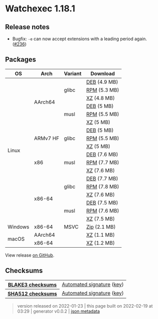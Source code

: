# Watchexec 1.18.1

## Release notes

<ul dir="auto">
<li>Bugfix: <code>-e</code> can now accept extensions with a leading period again. (<a class="issue-link js-issue-link" data-error-text="Failed to load title" data-id="1111804158" data-permission-text="Title is private" data-url="https://github.com/watchexec/watchexec/issues/236" data-hovercard-type="issue" data-hovercard-url="/watchexec/watchexec/issues/236/hovercard" href="https://github.com/watchexec/watchexec/issues/236">#236</a>)</li>
</ul>

## Packages

<table class="downloads">
<thead>
<tr>
<th>OS</th>
<th>Arch</th>
<th>Variant</th>
<th>Download</th>

</tr>
</thead>
<tbody>
<tr>
						<td rowspan="18">Linux</td>
						
<td rowspan="6">AArch64</td>
            
						
<td rowspan="3">glibc</td>
            
<td><a class="download" href="https://github.com/watchexec/watchexec/releases/download/cli-v1.18.1/watchexec-1.18.1-aarch64-unknown-linux-gnu.deb">DEB</a> (4.9 MB)</td>
						
</tr>
					
<tr>
						
						
						
<td><a class="download" href="https://github.com/watchexec/watchexec/releases/download/cli-v1.18.1/watchexec-1.18.1-aarch64-unknown-linux-gnu.rpm">RPM</a> (5.3 MB)</td>
						
</tr>
					
<tr>
						
						
						
<td><a class="download" href="https://github.com/watchexec/watchexec/releases/download/cli-v1.18.1/watchexec-1.18.1-aarch64-unknown-linux-gnu.tar.xz">XZ</a> (4.8 MB)</td>
						
</tr>
					
<tr>
						
						
						
<td rowspan="3">musl</td>
            
<td><a class="download" href="https://github.com/watchexec/watchexec/releases/download/cli-v1.18.1/watchexec-1.18.1-aarch64-unknown-linux-musl.deb">DEB</a> (5 MB)</td>
						
</tr>
					
<tr>
						
						
						
<td><a class="download" href="https://github.com/watchexec/watchexec/releases/download/cli-v1.18.1/watchexec-1.18.1-aarch64-unknown-linux-musl.rpm">RPM</a> (5.5 MB)</td>
						
</tr>
					
<tr>
						
						
						
<td><a class="download" href="https://github.com/watchexec/watchexec/releases/download/cli-v1.18.1/watchexec-1.18.1-aarch64-unknown-linux-musl.tar.xz">XZ</a> (5 MB)</td>
						
</tr>
					
<tr>
						
						
<td rowspan="3">ARMv7 HF</td>
            
						
<td rowspan="3">glibc</td>
            
<td><a class="download" href="https://github.com/watchexec/watchexec/releases/download/cli-v1.18.1/watchexec-1.18.1-armv7-unknown-linux-gnueabihf.deb">DEB</a> (5 MB)</td>
						
</tr>
					
<tr>
						
						
						
<td><a class="download" href="https://github.com/watchexec/watchexec/releases/download/cli-v1.18.1/watchexec-1.18.1-armv7-unknown-linux-gnueabihf.rpm">RPM</a> (5.5 MB)</td>
						
</tr>
					
<tr>
						
						
						
<td><a class="download" href="https://github.com/watchexec/watchexec/releases/download/cli-v1.18.1/watchexec-1.18.1-armv7-unknown-linux-gnueabihf.tar.xz">XZ</a> (5 MB)</td>
						
</tr>
					
<tr>
						
						
<td rowspan="3">x86</td>
            
						
<td rowspan="3">musl</td>
            
<td><a class="download" href="https://github.com/watchexec/watchexec/releases/download/cli-v1.18.1/watchexec-1.18.1-i686-unknown-linux-musl.deb">DEB</a> (7.6 MB)</td>
						
</tr>
					
<tr>
						
						
						
<td><a class="download" href="https://github.com/watchexec/watchexec/releases/download/cli-v1.18.1/watchexec-1.18.1-i686-unknown-linux-musl.rpm">RPM</a> (7.7 MB)</td>
						
</tr>
					
<tr>
						
						
						
<td><a class="download" href="https://github.com/watchexec/watchexec/releases/download/cli-v1.18.1/watchexec-1.18.1-i686-unknown-linux-musl.tar.xz">XZ</a> (7.6 MB)</td>
						
</tr>
					
<tr>
						
						
<td rowspan="6">x86-64</td>
            
						
<td rowspan="3">glibc</td>
            
<td><a class="download" href="https://github.com/watchexec/watchexec/releases/download/cli-v1.18.1/watchexec-1.18.1-x86_64-unknown-linux-gnu.deb">DEB</a> (7.7 MB)</td>
						
</tr>
					
<tr>
						
						
						
<td><a class="download" href="https://github.com/watchexec/watchexec/releases/download/cli-v1.18.1/watchexec-1.18.1-x86_64-unknown-linux-gnu.rpm">RPM</a> (7.8 MB)</td>
						
</tr>
					
<tr>
						
						
						
<td><a class="download" href="https://github.com/watchexec/watchexec/releases/download/cli-v1.18.1/watchexec-1.18.1-x86_64-unknown-linux-gnu.tar.xz">XZ</a> (7.6 MB)</td>
						
</tr>
					
<tr>
						
						
						
<td rowspan="3">musl</td>
            
<td><a class="download" href="https://github.com/watchexec/watchexec/releases/download/cli-v1.18.1/watchexec-1.18.1-x86_64-unknown-linux-musl.deb">DEB</a> (7.5 MB)</td>
						
</tr>
					
<tr>
						
						
						
<td><a class="download" href="https://github.com/watchexec/watchexec/releases/download/cli-v1.18.1/watchexec-1.18.1-x86_64-unknown-linux-musl.rpm">RPM</a> (7.6 MB)</td>
						
</tr>
					
<tr>
						
						
						
<td><a class="download" href="https://github.com/watchexec/watchexec/releases/download/cli-v1.18.1/watchexec-1.18.1-x86_64-unknown-linux-musl.tar.xz">XZ</a> (7.5 MB)</td>
						
</tr>
					
<tr>
						<td rowspan="1">Windows</td>
						
<td rowspan="1">x86-64</td>
            
						
<td rowspan="1">MSVC</td>
            
<td><a class="download" href="https://github.com/watchexec/watchexec/releases/download/cli-v1.18.1/watchexec-1.18.1-x86_64-pc-windows-msvc.zip">Zip</a> (2.1 MB)</td>
						
</tr>
					
<tr>
						<td rowspan="2">macOS</td>
						
<td rowspan="1">AArch64</td>
            
						
<td rowspan="1"></td>
            
<td><a class="download" href="https://github.com/watchexec/watchexec/releases/download/cli-v1.18.1/watchexec-1.18.1-aarch64-apple-darwin.tar.xz">XZ</a> (1.1 MB)</td>
						
</tr>
					
<tr>
						
						
<td rowspan="1">x86-64</td>
            
						
<td rowspan="1"></td>
            
<td><a class="download" href="https://github.com/watchexec/watchexec/releases/download/cli-v1.18.1/watchexec-1.18.1-x86_64-apple-darwin.tar.xz">XZ</a> (1.2 MB)</td>
						
</tr>
					</tbody>
</table>


View release [on GitHub](https://github.com/watchexec/watchexec/releases/cli-v1.18.1).

## Checksums

<table class="signatures">
	
<tr>
<th><a href="https://github.com/watchexec/watchexec/releases/download/cli-v1.18.1/B3SUMS">BLAKE3 checksums</a></th>
		
<td>
<a href="https://github.com/watchexec/watchexec/releases/download/cli-v1.18.1/B3SUMS.auto.minisig">Automated signature</a>
(<a href="https://raw.githubusercontent.com/watchexec/watchexec/cli-v1.18.1/.github/workflows/release.pub">key</a>)
</td>
		
</tr>
	
<tr>
<th><a href="https://github.com/watchexec/watchexec/releases/download/cli-v1.18.1/SHA512SUMS">SHA512 checksums</a></th>
		
<td>
<a href="https://github.com/watchexec/watchexec/releases/download/cli-v1.18.1/SHA512SUMS.auto.minisig">Automated signature</a>
(<a href="https://raw.githubusercontent.com/watchexec/watchexec/cli-v1.18.1/.github/workflows/release.pub">key</a>)
</td>
		
</tr>
	
</table>




>	 version released on 2022-01-23
>	|
>	this page built on 2022-02-19 at 03:29
>	| generator v0.0.2
>	| [json metadata](meta.json)

